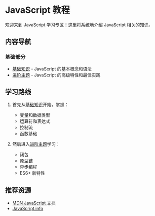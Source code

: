 # JavaScript 教程

欢迎来到 JavaScript 学习专区！这里将系统地介绍 JavaScript 相关的知识。

## 内容导航

### 基础部分
- [基础知识](/frontend/javascript/basics) - JavaScript 的基本概念和语法
- [进阶主题](/frontend/javascript/advanced) - JavaScript 的高级特性和最佳实践

## 学习路线

1. 首先从[基础知识](/frontend/javascript/basics)开始，掌握：
   - 变量和数据类型
   - 运算符和表达式
   - 控制流
   - 函数基础

2. 然后进入[进阶主题](/frontend/javascript/advanced)学习：
   - 闭包
   - 原型链
   - 异步编程
   - ES6+ 新特性

## 推荐资源

- [MDN JavaScript 文档](https://developer.mozilla.org/zh-CN/docs/Web/JavaScript)
- [JavaScript.info](https://javascript.info/)